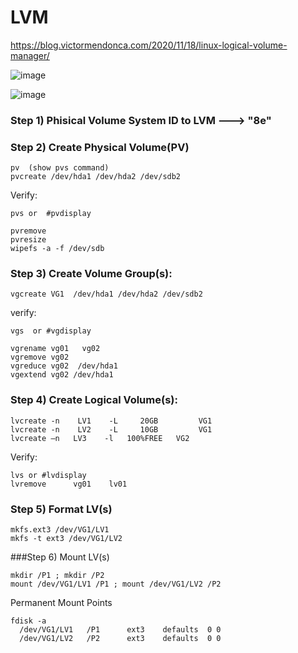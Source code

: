 # LVM
https://blog.victormendonca.com/2020/11/18/linux-logical-volume-manager/

![image](https://github.com/user-attachments/assets/d4bbe4bb-0bcc-435f-9394-7a565ea99749)

![image](https://github.com/user-attachments/assets/9cabe764-546a-4514-aa7c-646f7b959519)


### Step 1) Phisical Volume System ID to LVM ---> "8e" 

### Step 2) Create Physical Volume(PV) 
```
pv  (show pvs command)
pvcreate /dev/hda1 /dev/hda2 /dev/sdb2 
```

Verify:
```
pvs or  #pvdisplay 
```

```
pvremove  
pvresize 
wipefs -a -f /dev/sdb 
```

### Step 3) Create Volume Group(s): 
```
vgcreate VG1  /dev/hda1 /dev/hda2 /dev/sdb2 
```

verify:
```
vgs  or #vgdisplay 
```
```
vgrename vg01   vg02 
vgremove vg02 
vgreduce vg02  /dev/hda1 
vgextend vg02 /dev/hda1 
```
 
### Step 4) Create Logical Volume(s): 
```
lvcreate -n    LV1    -L     20GB         VG1 
lvcreate -n    LV2    -L     10GB         VG1 
lvcreate –n   LV3    -l   100%FREE   VG2 
```

Verify:
```
lvs or #lvdisplay 
lvremove      vg01    lv01 
```

### Step 5) Format LV(s) 
```
mkfs.ext3 /dev/VG1/LV1 
mkfs -t ext3 /dev/VG1/LV2 
```

###Step 6) Mount LV(s) 
```
mkdir /P1 ; mkdir /P2 
mount /dev/VG1/LV1 /P1 ; mount /dev/VG1/LV2 /P2 
```
Permanent Mount Points 
```
fdisk -a 
  /dev/VG1/LV1   /P1      ext3    defaults  0 0  
  /dev/VG1/LV2   /P2      ext3    defaults  0 0 
```
 
 



